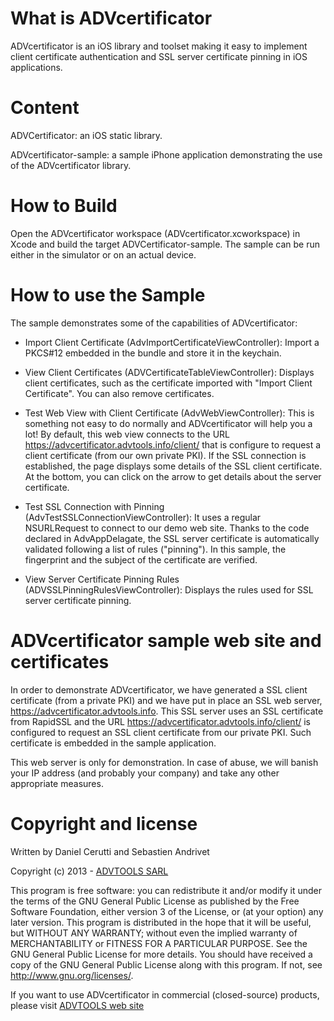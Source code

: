 What is ADVcertificator
=======================

ADVcertificator is an iOS library and toolset making it easy to implement client certificate authentication and SSL server certificate pinning in iOS applications.


Content
=======

ADVCertificator: an iOS static library.

ADVcertificator-sample: a sample iPhone application demonstrating the use of the ADVcertificator library.

 
How to Build
============

Open the ADVcertificator workspace (ADVcertificator.xcworkspace) in Xcode and build the target ADVCertificator-sample. The sample can be run either in the simulator or on an actual device.


How to use the Sample
==========================

The sample demonstrates some of the capabilities of ADVcertificator:

* Import Client Certificate (AdvImportCertificateViewController): Import a PKCS#12 embedded in the bundle and store it in the keychain.

* View Client Certificates (ADVCertificateTableViewController): Displays client certificates, such as the certificate imported with "Import Client Certificate". You can also remove certificates.

* Test Web View with Client Certificate (AdvWebViewController): This is something not easy to do normally and ADVcertificator will help you a lot! By default, this web view connects to the URL https://advcertificator.advtools.info/client/ that is configure to request a client certificate (from our own private PKI). If the SSL connection is established, the page displays some details of the SSL client certificate. At the bottom, you can click on the arrow to get details about the server certificate.

* Test SSL Connection with Pinning (AdvTestSSLConnectionViewController): It uses a regular NSURLRequest to connect to our demo web site. Thanks to the code declared in AdvAppDelagate, the SSL server certificate is automatically validated following a list of rules ("pinning"). In this sample, the fingerprint and the subject of the certificate are verified.

* View Server Certificate Pinning Rules (ADVSSLPinningRulesViewController): Displays the rules used for SSL server certificate pinning.


ADVcertificator sample web site and certificates
================================================

In order to demonstrate ADVcertificator, we have generated a SSL client certificate (from a private PKI) and we have put in place an SSL web server, https://advcertificator.advtools.info. This SSL server uses an SSL certificate from RapidSSL and the URL https://advcertificator.advtools.info/client/ is configured to request an SSL client certificate from our private PKI. Such certificate is embedded in the sample application.

This web server is only for demonstration. In case of abuse, we will banish your IP address (and probably your company) and take any other appropriate measures.



Copyright and license
=====================

Written by Daniel Cerutti and Sebastien Andrivet

Copyright (c) 2013 - [ADVTOOLS SARL](http://www.advtools.com)
 
This program is free software: you can redistribute it and/or modify it under the terms of the GNU General Public License as published by the Free Software Foundation, either version 3 of the License, or (at your option) any later version. This program is distributed in the hope that it will be useful, but WITHOUT ANY WARRANTY; without even the implied warranty of MERCHANTABILITY or FITNESS FOR A PARTICULAR PURPOSE.  See the GNU General Public License for more details. You should have received a copy of the GNU General Public License along with this program.  If not, see <http://www.gnu.org/licenses/>.

If you want to use ADVcertificator in commercial (closed-source) products, please visit [ADVTOOLS web site](http://www.advtools.com/Products/ADVcertificator.html)
